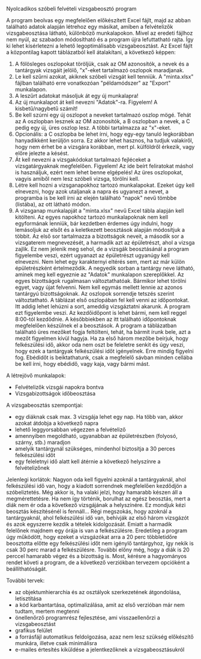 Nyolcadikos szóbeli felvételi vizsgabeosztó program

A program beolvas egy megfelelően előkészített Excel fájlt, majd az abban található adatok alapján létrehoz egy másikat, amiben a felvételizők vizsgabeosztása látható, különböző munkalapokon. Mivel az eredeti fájlhoz nem nyúl, az szabadon módosítható és a program újra lefuttatható rajta. Így ki lehet kísérletezni a lehető legoptimálisabb vizsgabeosztást.
Az Excel fájlt a központilag kapott táblázatból kell átalakítani, a következő képpen:

1. A fölösleges oszlopokat töröljük, csak az OM azonosítók, a nevek és a tantárgyak vizsgáit jelölő, "x"-eket tartalmazó oszlopok maradjanak.
2. Le kell szűrni azokat, akiknek szóbeli vizsgát kell tenniük. A "minta.xlsx" fájlban található erre vonatkozóan "példamódszer" az "Export" munkalapon.
3. A leszűrt adatokat másoljuk át egy új munkalapra!
4. Az új munkalapot át kell nevezni "Adatok"-ra. Figyelem! A kisbetű/nagybetű számít!
5. Be kell szúrni egy új oszlopot a neveket tartalmazó oszlop mögé. Tehát az A oszlopban lesznek az OM azonosítók, a B oszlopban a nevek, a C pedig egy új, üres oszlop lesz. A többi tartalmazza az "x"-eket.
6. Opcionális: a C oszlopba be lehet írni, hogy egy-egy tanuló legkorábban hanyadikként kerüljön sorra. Ez akkor lehet hasznos, ha tudjuk valakiről, hogy nem érhet be a vizsgára korábban, mert pl. külföldről érkezik, vagy előre jelezte a késést.
7. Át kell nevezni a vizsgakódokat tartalmazó fejléceket a vizsgatárgyaknak megfelelően. Figyelem! Az ide beírt feliratokat máshol is használjuk, ezért nem lehet benne elgépelés! Az üres oszlopokat, vagyis amiből nem lesz szóbeli vizsga, törölni kell.
8. Létre kell hozni a vizsganapokhoz tartozó munkalapokat. Ezeket úgy kell elnevezni, hogy azok utaljanak a napra és ugyanezt a nevet, a programba is be kell írni az elején található "napok" nevű tömbbe (listába), az ott látható módon.
9. A vizsganap munkalapját a "minta.xlsx" nevű Excel tábla alapján kell kitölteni. Az egyes napokhoz tartozó munkalapoknak nem kell egyformának lenniük, bár kezdetben érdemes úgy indulni, hogy lemásoljuk az elsőt és a keletkezett beosztások alapján módosítjuk a többit.
Az első sor tartalmazza a bizottságok neveit, a második sor a vizsgaterem megnevezését, a harmadik azt az épületrészt, ahol a vizsga zajlik.
Ez nem jelenik meg sehol, de a vizsgák beosztásánál a program figyelembe veszi, ezért ugyanazt az épületrészt ugyanúgy kell elnevezni. Nem lehet egy karakternyi eltérés sem, mert az már külön épületrészként értelmeződik.
A negyedik sorban a tantárgy neve látható, aminek meg kell egyeznie az "Adatok" munkalapon szereplőkkel.
Az egyes bizottságok rugalmasan változtathatóak. Bármikor lehet törölni egyet, vagy újat felvenni. Nem kell egymás mellett lennie az azonos tantárgyú bizottságoknak. Az oszlopok sorrendje tetszés szerint változtatható.
A táblázat első oszlopában fel kell venni az időpontokat. Itt addig lehet lehúzni a sort, ameddig vizsgáztatni akarunk. A program ezt figyelembe veszi. Az kezdőidőpont is lehet bármi, nem kell reggel 8:00-tól kezdődnie. A későbbiekben az itt található időpontoknak megfelelően készülnek el a beosztások.
A program a táblázatban található üres mezőket fogja feltölteni, tehát, ha bármit írunk bele, azt a mezőt figyelmen kívül hagyja. Ha za első három mezőbe beírjuk, hogy felkészülési idő, akkor oda nem oszt be feleletre senkit és úgy veszi, hogy ezek a tantárgyak felkészülési időt igényelnek. Erre mindíg figyelni fog.
Ebédidőt is beiktathatunk, csak a megfelelő sávban minden cellába be kell írni, hogy ebédidő, vagy kaja, vagy bármi mást.

A létrejövő munkalapok:
- Felvételizők vizsgái napokra bontva
- Vizsgabizottságok időbeosztása

A vizsgabeosztás szempontjai:
- egy diáknak csak max. 3 vizsgája lehet egy nap. Ha több van, akkor azokat átdobja a következő napra
- lehető leggyorsabban végezzen a felvételiző
- amennyiben megoldható, ugyanabban az épületrészben (folyosó, szárny, stb.) maradjon
- amelyik tantárgynál szükséges, mindenhol biztosítja a 30 perces felkészülési időt
- egy feleletnyi idő alatt kell átérnie a következő helyszínre a felvételizőnek

Jelenlegi korlátok:
Nagyon oda kell figyelni azoknál a tantárgyaknál, ahol felkészülési idő van, hogy a kiadott sorrendnek megfelelően kezdődjön a szóbeliztetés. Még akkor is, ha valaki jelzi, hogy hamarabb készen áll a megmérettetésre. Ha nem így történik, borulhat az egész beosztás, mert a diák nem ér oda a következő vizsgájának a helyszínére. Ez mondjuk kézi beosztás készítésénél is fennáll...
Régi megszokás, hogy azoknál a tantárgyaknál, ahol felkészülési idő van, behívják az első három vizsgázót és azok egyszerre kezdik a tételek kidolgozását. Emiatt a harmadik felelőnek majdnem egy órája is van a felkészülésre. Eredetileg a program úgy működött, hogy ezeket a vizsgázókat arra a 20 perc többletidőre beosztotta előtte egy felkészülési időt nem igénylő tantárgyhoz, így nekik is csak 30 perc marad a felkészülésre. További előny még, hogy a diák is 20 perccel hamarabb végez és a bizottság is.
Most, kérésre a hagyományos rendet követi a program, de a következő verziókban tervezem opcióként a beállíthatóságát.

További tervek:
- az objektumhierarchia és az osztályok szerkezetének átgondolása, letisztítása
- a kód karbantartása, optimalizálása, amit az első verzióban már nem tudtam, mertem megtenni
- önellenőrző programrész fejlesztése, ami visszaellenőrzi a vizsgabeosztást
- grafikus felület
- a forrásfájl automatikus feldolgozása, azaz nem lesz szükség előkészítő munkára, illetve csak minimálisra
- e-mailes értesítés kiküldése a jelentkezőknek a vizsgabeosztásukról

